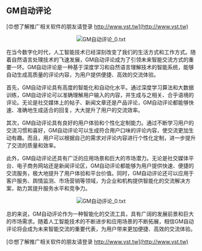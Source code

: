 ## **GM自动评论**

[😍想了解推广相关软件的朋友请登录 http://www.vst.tw](http://www.vst.tw)

 <center><img src="https://vst.tw/MP4/tuiguang/png/4.png" alt="GM自动评论_0.txt"></center>

在当今数字化时代，人工智能技术已经深刻改变了我们的生活方式和工作方式。随着自然语言处理技术的飞速发展，GM自动评论成为了引领未来智能交流方式的重要一环。GM自动评论是一种基于深度学习和自然语言理解技术的智能系统，能够自动生成高质量的评论内容，为用户提供便捷、高效的交流体验。

首先，GM自动评论具有高度的智能化和自动化水平。通过深度学习算法和大数据训练，GM自动评论可以准确理解用户输入的内容，并生成与之相关、合乎语境的评论。无论是社交媒体上的帖子、新闻文章还是产品评论，GM自动评论都能够快速、准确地生成适合的回复，大大提升了用户的交流效率。

其次，GM自动评论具有良好的用户体验和个性化定制能力。通过不断学习用户的交流习惯和喜好，GM自动评论可以生成符合用户口味的评论内容，使交流更加生动有趣。而且，用户可以根据自己的需求对评论内容进行个性化定制，进一步提升了交流的质量和效率。

此外，GM自动评论还具有广泛的应用场景和巨大的市场潜力。无论是社交媒体平台、电子商务网站还是新闻评论区，GM自动评论都能够为用户提供快速、便捷的交流服务，极大地提升了用户体验和平台价值。同时，GM自动评论还可以应用于客户服务、舆情监测、市场营销等领域，为企业和机构提供智能化的交流解决方案，助力其提升服务水平和竞争力。

 <center><img src="https://vst.tw/MP4/tuiguang/png/0.png" alt="GM自动评论_0.txt"></center>

总的来说，GM自动评论作为一种智能化的交流工具，具有广阔的发展前景和巨大的市场需求。随着人工智能技术的不断进步和应用场景的不断拓展，相信GM自动评论将会成为未来智能交流的重要代表，为用户带来更加便捷、高效的交流体验。

[😍想了解推广相关软件的朋友请登录 http://www.vst.tw](http://www.vst.tw)



